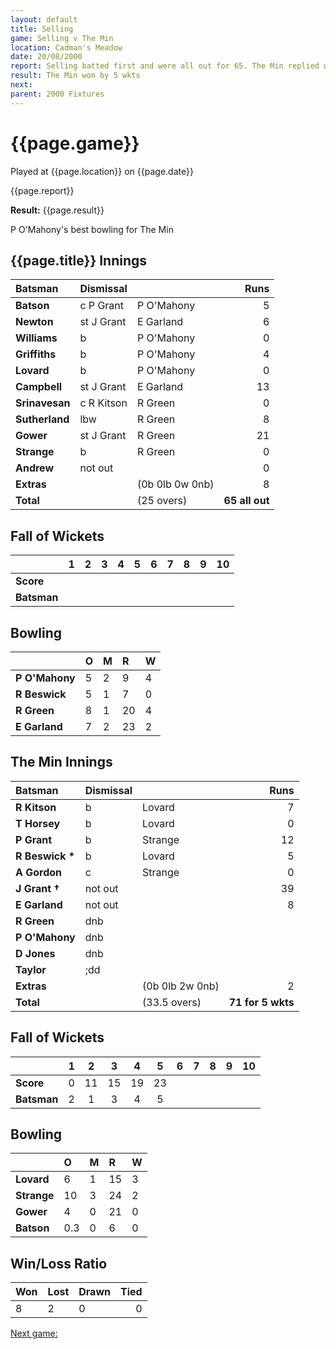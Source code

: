 ```yaml
---
layout: default
title: Selling
game: Selling v The Min
location: Cadman's Meadow
date: 20/08/2000
report: Selling batted first and were all out for 65. The Min replied with 71 for 5 wkts
result: The Min won by 5 wkts
next: 
parent: 2000 Fixtures
---
```


# {{page.game}}

Played at {{page.location}} on {{page.date}}

{{page.report}}

**Result:** {{page.result}}

P O'Mahony's best bowling for The Min

## {{page.title}} Innings

| Batsman | Dismissal |  | Runs |
|:---|:---|---|---:|
| **Batson** | c P Grant | P O'Mahony | 5 |
| **Newton** | st J Grant | E Garland | 6 |
| **Williams** | b | P O'Mahony | 0 |
| **Griffiths** | b | P O'Mahony | 4 |
| **Lovard** | b | P O'Mahony | 0 |
| **Campbell** | st J Grant | E Garland | 13 |
| **Srinavesan** | c R Kitson | R Green | 0 |
| **Sutherland** | lbw | R Green | 8 |
| **Gower** | st J Grant | R Green | 21 |
| **Strange** | b | R Green | 0 |
| **Andrew** | not out |  | 0 |
| **Extras** | | (0b 0lb 0w 0nb) | 8 |
| **Total** | | (25 overs) | **65 all out** |

## Fall of Wickets

| | 1 | 2 | 3 | 4 | 5 | 6 | 7 | 8 | 9 | 10 |
|---|:---:|:---:|:---:|:---:|:---:|:---:|:---:|:---:|:---:|:---:|
| **Score** |  |  |  |  |  |  |  |  |  |  |
| **Batsman** |  |  |  |  |  |  |  |  |  |  |

## Bowling

| | O | M | R | W |
|---|:---|:---|:---|:---|
| **P O'Mahony** | 5 | 2 | 9 | 4 |
| **R Beswick** | 5 | 1 | 7 | 0 |
| **R Green** | 8 | 1 | 20 | 4 |
| **E Garland** | 7 | 2 | 23 | 2 |

## The Min Innings

| Batsman | Dismissal |  | Runs |
|:---|:---|---|---:|
| **R Kitson** | b | Lovard | 7 |
| **T Horsey** | b | Lovard | 0 |
| **P Grant** | b | Strange | 12 |
| **R Beswick &#42;** | b | Lovard | 5 |
| **A Gordon** | c | Strange | 0 |
| **J Grant &#8224;** | not out |  | 39 |
| **E Garland** | not out |  | 8 |
| **R Green** | dnb |  |  |
| **P O'Mahony** | dnb |  |  |
| **D Jones** | dnb |  |  |
| **Taylor** | ;dd
| **Extras** | | (0b 0lb 2w 0nb) | 2 |
| **Total** | | (33.5 overs) | **71 for 5 wkts** |

## Fall of Wickets

| | 1 | 2 | 3 | 4 | 5 | 6 | 7 | 8 | 9 | 10 |
|---|:---:|:---:|:---:|:---:|:---:|:---:|:---:|:---:|:---:|:---:|
| **Score** | 0 | 11 | 15 | 19 | 23 |  |  |  |  |  |
| **Batsman** | 2 | 1 | 3 | 4 | 5 |  |  |  |  |  |

## Bowling

| | O | M | R | W |
|---|:---|:---|:---|:---|
| **Lovard** | 6 | 1 | 15 | 3 |
| **Strange** | 10 | 3 | 24 | 2 |
| **Gower** | 4 | 0 | 21 | 0 |
| **Batson** | 0.3 | 0 | 6 | 0 |

## Win/Loss Ratio

| Won | Lost | Drawn | Tied |
|:---|:---|:---|---:|
| 8 | 2 | 0 | 0 |

[Next game:]({{page.next}})